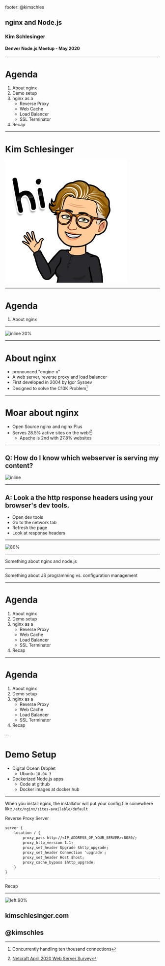 footer: @kimschles

## nginx and Node.js 

### Kim Schlesinger

#### Denver Node.js Meetup - May 2020 

--- 

# Agenda 
1. About nginx   
1. Demo setup 
1. nginx as a
    * Reverse Proxy 
    * Web Cache
    * Load Balancer 
    * SSL Terminator
1. Recap  

---
# Kim Schlesinger

![inline](images/kim.png)

--- 
# Agenda 
1. About nginx   



--- 
![inline 20%](https://upload.wikimedia.org/wikipedia/commons/c/c5/Nginx_logo.svg)

--- 
# About nginx 



* pronounced "engine-x" 
* A web server, reverse proxy and load balancer 
* First developed in 2004 by Igor Sysoev 
* Designed to solve the C10K Problem[^1]

[^1]: Concurrently handling ten thousand connections

---
# Moar about nginx 
* Open Source nginx and nginx Plus
* Serves 28.5% active sites on the web![^2]
    * Apache is 2nd with 27.8% websites

[^2]: [Netcraft April 2020 Web Server Survey](https://news.netcraft.com/archives/category/web-server-survey/)

--- 

## Q: How do I know which webserver is serving my content? 
![inline](https://media.giphy.com/media/3o7buirYcmV5nSwIRW/giphy.gif)

--- 

## A: Look a the http response headers using your browser's dev tools.

* Open dev tools
* Go to the network tab
* Refresh the page
* Look at response headers 

---
![80%](/Users/kschlesinger/presentations/images/dev-tools-view.png)


--- 
Something about nginx and node.js 

--- 

Something about JS programming vs. configuration management 

--- 
# Agenda 
1. About nginx   
1. Demo setup 
1. nginx as a
    * Reverse Proxy 
    * Web Cache
    * Load Balancer 
    * SSL Terminator
1. Recap  

---
# Agenda 
1. About nginx   
1. Demo setup
1. nginx as a
    * Reverse Proxy 
    * Web Cache
    * Load Balancer 
    * SSL Terminator
1. Recap  

-- 


# Demo Setup 
* Digital Ocean Droplet 
    * Ubuntu `18.04.3`
* Dockerized Node.js apps 
    * Code at github
    * Docker images at docker hub



--- 
When you install nginx, the installator will put your config file somewhere like `/etc/nginx/sites-available/default`



Reverse Proxy Server 

```
server {
    location / {
        proxy_pass http://<IP_ADDRESS_OF_YOUR_SERVER>:8080/;
        proxy_http_version 1.1;
        proxy_set_header Upgrade $http_upgrade;
        proxy_set_header Connection 'upgrade';
        proxy_set_header Host $host;
        proxy_cache_bypass $http_upgrade;
    }
}
```




--- 


Recap 

--- 
![left 90%](https://media.giphy.com/media/3oz8xuflXVQerHqDCM/giphy.gif)

## kimschlesinger.com
## @kimschles
